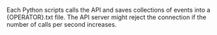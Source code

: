 
Each Python scripts calls the API and saves collections of events into a {OPERATOR}.txt file. The API server might reject the connection if the number of calls per second increases. 
